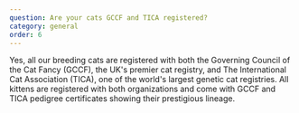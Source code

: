 ```yaml
---
question: Are your cats GCCF and TICA registered?
category: general
order: 6
---
```


Yes, all our breeding cats are registered with both the Governing Council of the Cat Fancy (GCCF), the UK's premier cat registry, and The International Cat Association (TICA), one of the world's largest genetic cat registries. All kittens are registered with both organizations and come with GCCF and TICA pedigree certificates showing their prestigious lineage.
